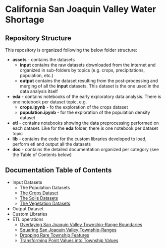 # California San Joaquin Valley Water Shortage

## Repository Structure
This repository is organized following the below folder structure:
* __assets__ - contains the datasets
  * __input__ contains the raw datasets downloaded from the internet and organized in sub-folders by topics (e.g. crops,
    precipitations, population, etc.)
  * __output__ contains the dataset resulting from the post-processing and merging of all the __input__ datasets. This
    dataset is the one used in the data analysis itself
* __eda__ - contains notebooks of the early exploratory data analysis. There is one notebook per dataset topic, e.g.
  * __crops.ipynb__ - fo the exploration of the crops dataset
  * __population.ipynb__ - for the exploration of the population density dataset
* __etl__ - contains notebooks showing the data preprocessing performed on each dataset. Like for the __eda__ folder,
  there is one notebook per dataset topic
* __lib__ - contains the code for the custom libraries developed to load, perform etl and output all the datasets
* __doc__ - contains the detailed documentation organized per category (see the Table of Contents below)

## Documentation Table of Contents
* Input Datasets
  * The Population Datasets
  * [The Crops Dataset](doc/assets/crops.md)
  * [The Soils Datasets](doc/assets/soils.md)
  * [The Vegetation Datasets](doc/assets/vegetation.md)
* Output Dataset
* Custom Libraries
* ETL operations
  * [Overlaying San Joaquin Valley Township-Range Boundaries](doc/etl/township_overlay.md)
  * [Squaring San Joaquin Valley Township-Ranges](doc/etl/squaring_townships.md)
  * [Dropping Rare Township Features](doc/etl/drop_rare_features.md)
  * [Transforming Point Values into Township Values](doc/etl/from_point_to_region_values.md)